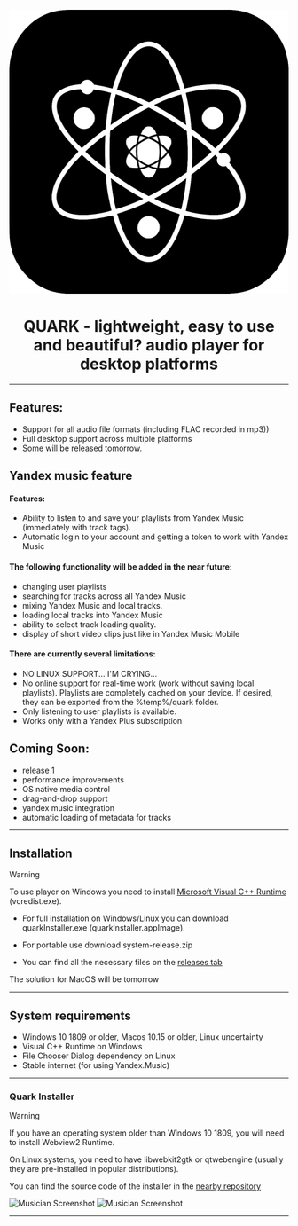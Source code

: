 <p align="center">  
  <img width="512" height="512" src="https://raw.githubusercontent.com/z3nsh0w/QUARK/refs/heads/main/assets/icon512.png">  
</p>  

<h1 align="center" >  
  QUARK - lightweight, easy to use and beautiful? audio player for desktop platforms   
</h1>  

--- 

## Features:  
 + Support for all audio file formats (including FLAC recorded in mp3))
 + Full desktop support across multiple platforms
 + Some will be released tomorrow.

## Yandex music feature
 #### Features:
 + Ability to listen to and save your playlists from Yandex Music (immediately with track tags).  
 + Automatic login to your account and getting a token to work with Yandex Music  
 
 #### The following functionality will be added in the near future:  
 + changing user playlists  
 + searching for tracks across all Yandex Music  
 + mixing Yandex Music and local tracks.  
 + loading local tracks into Yandex Music  
 + ability to select track loading quality.  
 + display of short video clips just like in Yandex Music Mobile

 #### There are currently several limitations:  
 - NO LINUX SUPPORT... I'M CRYING...  
 - No online support for real-time work (work without saving local playlists). Playlists are completely cached on your device. If desired, they can be exported from the %temp%/quark folder.  
 - Only listening to user playlists is available.  
 - Works only with a Yandex Plus subscription  

## Coming Soon:  
 + release 1 
 + performance improvements  
 + OS native media control  
 + drag-and-drop support 
 + yandex music integration  
 + automatic loading of metadata for tracks 

---

## Installation
 > [!WARNING]
 > To use player on Windows you need to install [Microsoft Visual C++ Runtime](https://aka.ms/vs/17/release/vc_redist.x64.exe) (vcredist.exe).  
   
 + For full installation on Windows/Linux you can download quarkInstaller.exe (quarkInstaller.appImage).
 + For portable use download system-release.zip  
  
 + You can find all the necessary files on the [releases tab](https://github.com/z3nsh0w/QUARK/releases)  

 
 The solution for MacOS will be tomorrow  

---

## System requirements  
 + Windows 10 1809 or older, Macos 10.15 or older, Linux uncertainty
 + Visual C++ Runtime on Windows  
 + File Chooser Dialog dependency on Linux
 + Stable internet (for using Yandex.Music)

---

### Quark Installer
 > [!WARNING]  
 > If you have an operating system older than Windows 10 1809, you will need to install Webview2 Runtime.
 > 
 > On Linux systems, you need to have libwebkit2gtk or qtwebengine (usually they are pre-installed in popular distributions).  

  You can find the source code of the installer in the [nearby repository](https://github.com/z3nsh0w/quark-installer/)

  
![Musician Screenshot](appphoto.png)
![Musician Screenshot](appphoto1.png)

---
